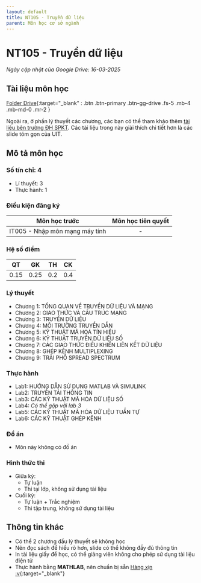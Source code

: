 ```yaml
---
layout: default
title: NT105 - Truyền dữ liệu
parent: Môn học cơ sở ngành
---
```


# NT105 - Truyền dữ liệu

*Ngày cập nhật của Google Drive: 16-03-2025*
## Tài liệu môn học

[Folder Drive](https://drive.google.com/drive/folders/1imPk83lhm-uBCm1LvAO7Ylhc4g1Pgtkz?usp=sharing){:target="_blank" : .btn .btn-primary .btn-gg-drive .fs-5 .mb-4 .mb-md-0 .mr-2 }

Ngoài ra, ở phần lý thuyết các chương, các bạn có thể tham khảo thêm [tài liệu bên trường ĐH SPKT](https://cuuduongthancong.com/sjdt/ky-thuat-truyen-so-lieu/nguyen-viet-hung/dh-su-pham-ky-thuat-ho-chi-minh). Các tài liệu trong này giải thích chi tiết hơn là các slide tóm gọn của UIT.

## Mô tả môn học

### Số tín chỉ: 4
- Lí thuyết: 3
- Thực hành: 1

### Điều kiện đăng ký

| Môn học trước| Môn học tiên quyết  |
|------|-----|
| <center>IT005 - Nhập môn mạng máy tính</center>| <center>-</center>|

### Hệ số điểm

| QT   | GK   | TH  | CK  |
|------|------|-----|-----|
| <center> 0.15 </center>| <center> 0.25 </center>| <center> 0.2 </center>| <center>0.4</center> |

### Lý thuyết

- Chương 1: TỔNG QUAN VỀ TRUYỀN DỮ LIỆU VÀ MẠNG
- Chương 2: GIAO THỨC VÀ CẤU TRÚC MẠNG
- Chương 3: TRUYỀN DỮ LIỆU 
- Chương 4: MÔI TRƯỜNG TRUYỀN DẪN
- Chương 5: KỸ THUẬT MÃ HOÁ TÍN HIỆU
- Chương 6: KỸ THUẬT TRUYỀN DỮ LIỆU SỐ
- Chương 7: CÁC GIAO THỨC ĐIỀU KHIỂN LIÊN KẾT DỮ LIỆU
- Chương 8: GHÉP KÊNH MULTIPLEXING
- Chương 9: TRẢI PHỔ SPREAD SPECTRUM

### Thực hành

- Lab1: HƯỚNG DẪN SỬ DỤNG MATLAB VÀ SIMULINK
- Lab2: TRUYỀN TẢI THÔNG TIN
- Lab3: CÁC KỸ THUẬT MÃ HÓA DỮ LIỆU SỐ
- Lab4: *Có thể gộp với lab 3*
- Lab5: CÁC KỸ THUẬT MÃ HÓA DỮ LIỆU TUẦN TỰ
- Lab6: CÁC KỸ THUẬT GHÉP KÊNH

### Đồ án

- Môn này không có đồ án

### Hình thức thi

- Giữa kỳ:
    - Tự luận
    - Thi tại lớp, không sử dụng tài liệu
- Cuối kỳ:
    - Tự luận + Trắc nghiệm
    - Thi tập trung, không sử dụng tài liệu

## Thông tin khác

- Có thể 2 chương đầu lý thuyết sẽ không học
- Nên đọc sách để hiểu rõ hơn, slide có thể không đầy đủ thông tin
- In tài liệu giấy để học, có thể giảng viên không cho phép sử dụng tài liệu điện tử
- Thực hành bằng **MATHLAB**, nên chuẩn bị sẵn [Hàng xịn :v](https://kashi.com.vn/matlab?fbclid=IwAR18r-Akw5LayutxgzBfax80zegRBLR2Qos--SWt8Bfj-fv-Oy-hvEg68L4){:target="_blank"}
